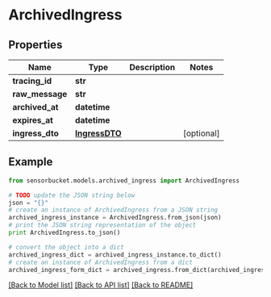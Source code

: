 # ArchivedIngress


## Properties

Name | Type | Description | Notes
------------ | ------------- | ------------- | -------------
**tracing_id** | **str** |  | 
**raw_message** | **str** |  | 
**archived_at** | **datetime** |  | 
**expires_at** | **datetime** |  | 
**ingress_dto** | [**IngressDTO**](IngressDTO.md) |  | [optional] 

## Example

```python
from sensorbucket.models.archived_ingress import ArchivedIngress

# TODO update the JSON string below
json = "{}"
# create an instance of ArchivedIngress from a JSON string
archived_ingress_instance = ArchivedIngress.from_json(json)
# print the JSON string representation of the object
print ArchivedIngress.to_json()

# convert the object into a dict
archived_ingress_dict = archived_ingress_instance.to_dict()
# create an instance of ArchivedIngress from a dict
archived_ingress_form_dict = archived_ingress.from_dict(archived_ingress_dict)
```
[[Back to Model list]](../README.md#documentation-for-models) [[Back to API list]](../README.md#documentation-for-api-endpoints) [[Back to README]](../README.md)


